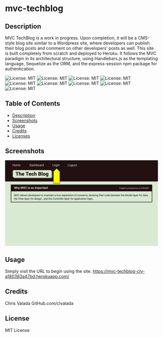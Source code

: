 # mvc-techblog

## Description 

MVC TechBlog is a work in progress. Upon completion, it will be a CMS-style blog site similar to a Wordpress site, where developers can publish their blog posts and comment on other developers’ posts as well. This site is built completely from scratch and deployed to Heroku. It follows the MVC paradigm in its architectural structure, using Handlebars.js as the templating language, Sequelize as the ORM, and the express-session npm package for authentication.

![License: MIT](https://img.shields.io/badge/License-MIT-yellow.svg)
![License: MIT](https://img.shields.io/badge/Version-1.0-yellow.svg)
![License: MIT](https://img.shields.io/badge/Javascript-yellow.svg)
![License: MIT](https://img.shields.io/badge/Handlebars-orange.svg)
![License: MIT](https://img.shields.io/badge/Node.js-grey.svg)
![License: MIT](https://img.shields.io/badge/Express.js-grey.svg)
![License: MIT](https://img.shields.io/badge/MySQL-purple.svg)
![License: MIT](https://img.shields.io/badge/Heroku-purple.svg)
![License: MIT](https://img.shields.io/badge/Sequelize-purple.svg)

## Table of Contents

- [Description](#description)
- [Screenshots](#screenshots)
- [Usage](#usage)
- [Credits](#credits)
- [Licenses](#licenses)

## Screenshots
![Animation cycles through signing into the app, clicking on buttons, and updating blog posts.](screenshots/14-mvc-homework-demo-01.gif)


## Usage
Simply visit the URL to begin using the site. 
https://mvc-techblog-clv-a180383a47bd.herokuapp.com/


## Credits

Chris Valada
GitHub.com/clvalada

## License

MIT License